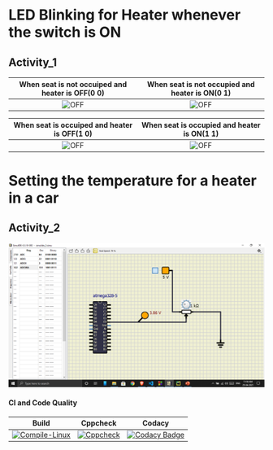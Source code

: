 
# LED Blinking for Heater whenever the switch is ON

## Activity_1

|When seat is not occuiped and heater is OFF(0 0)|When seat is not occupied and heater is ON(0 1)|
|:----------------------------------------------:|:---------------------------------------------:|
|![OFF](https://github.com/murali980/Activity_1/blob/master/simulation/OFF(0%200).png)|![OFF](https://github.com/murali980/Activity_1/blob/master/simulation/OFF(0%201).png)|

|When seat is occuiped and heater is OFF(1 0)|When seat is occupied and heater is ON(1 1)|
|:------------------------------------------:|:-----------------------------------------:|
|![OFF](https://github.com/murali980/Activity_1/blob/master/simulation/OFF(1%200).png)|![OFF](https://github.com/murali980/Activity_1/blob/master/simulation/ON(1%201).png)|


# Setting the temperature for a heater in a car

## Activity_2

![ON](https://github.com/murali980/Embedded_systems_Activity_1/blob/master/simulation/Activity2.png)

#### CI and Code Quality

|Build|Cppcheck|Codacy|
|:--:|:--:|:--:|
|[![Compile-Linux](https://github.com/Bharathgopal/Emb-C/actions/workflows/Compile.yml/badge.svg)](https://github.com/Bharathgopal/Emb-C/actions/workflows/Compile.yml)|[![Cppcheck](https://github.com/Bharathgopal/Emb-C/actions/workflows/CodeQulaity.yml/badge.svg)](https://github.com/Bharathgopal/Emb-C/actions/workflows/CodeQulaity.yml)|[![Codacy Badge](https://app.codacy.com/project/badge/Grade/643b7ca2b2dc4daba1e700c216bb87d9)](https://www.codacy.com/gh/Bharathgopal/Emb-C/dashboard?utm_source=github.com&amp;utm_medium=referral&amp;utm_content=Bharathgopal/Emb-C&amp;utm_campaign=Badge_Grade)|
